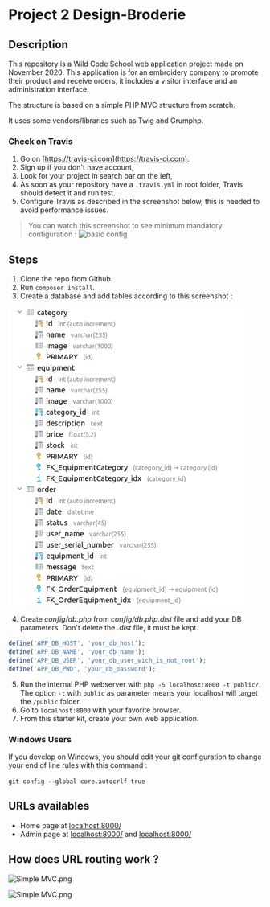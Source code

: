 # Project 2 Design-Broderie

## Description

This repository is a Wild Code School web application project made on November 2020. This application is for an embroidery company to promote their product and receive orders, it includes a visitor interface and an administration interface.

The structure is based on a simple PHP MVC structure from scratch.

It uses some vendors/libraries such as Twig and Grumphp.


### Check on Travis

1. Go on [https://travis-ci.com](https://travis-ci.com).
2. Sign up if you don't have account,
3. Look for your project in search bar on the left,
4. As soon as your repository have a `.travis.yml` in root folder, Travis should detect it and run test.
5. Configure Travis as described in the screenshot below, this is needed to avoid performance issues.

> You can watch this screenshot to see minimum mandatory configuration : ![basic config](http://images.innoveduc.fr/symfony4/travis-config.png)


## Steps

1. Clone the repo from Github.
2. Run `composer install`.
3. Create a database and add tables according to this screenshot : 

![DTB screenshot](https://github.com/BarbaraGonthier/Hackathon-2020/blob/master/public/assets/images/DTB_hackathon.png)

4. Create *config/db.php* from *config/db.php.dist* file and add your DB parameters. Don't delete the *.dist* file, it must be kept.
```php
define('APP_DB_HOST', 'your_db_host');
define('APP_DB_NAME', 'your_db_name');
define('APP_DB_USER', 'your_db_user_wich_is_not_root');
define('APP_DB_PWD', 'your_db_password');
```
5. Run the internal PHP webserver with `php -S localhost:8000 -t public/`. The option `-t` with `public` as parameter means your localhost will target the `/public` folder.
6. Go to `localhost:8000` with your favorite browser.
7. From this starter kit, create your own web application.

### Windows Users

If you develop on Windows, you should edit your git configuration to change your end of line rules with this command :

`git config --global core.autocrlf true`

## URLs availables

* Home page at [localhost:8000/](localhost:8000/)
* Admin page at [localhost:8000/](localhost:8000/adminEquipment/index) and [localhost:8000/](localhost:8000/adminOrder/index)

## How does URL routing work ?

![Simple MVC.png](https://raw.githubusercontent.com/WildCodeSchool/simple-mvc/master/Simple%20-%20MVC.png)

![Simple MVC.png](https://raw.githubusercontent.com/WildCodeSchool/simple-mvc/master/Simple%20-%20MVC.png)
